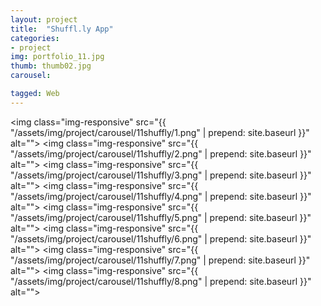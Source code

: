 ```yaml
---
layout: project
title:  "Shuffl.ly App"
categories:
- project
img: portfolio_11.jpg
thumb: thumb02.jpg
carousel:

tagged: Web
---
```

<img class="img-responsive" src="{{ "/assets/img/project/carousel/11shuffly/1.png" | prepend: site.baseurl }}" alt="">
<img class="img-responsive" src="{{ "/assets/img/project/carousel/11shuffly/2.png" | prepend: site.baseurl }}" alt="">
<img class="img-responsive" src="{{ "/assets/img/project/carousel/11shuffly/3.png" | prepend: site.baseurl }}" alt="">
<img class="img-responsive" src="{{ "/assets/img/project/carousel/11shuffly/4.png" | prepend: site.baseurl }}" alt="">
<img class="img-responsive" src="{{ "/assets/img/project/carousel/11shuffly/5.png" | prepend: site.baseurl }}" alt="">
<img class="img-responsive" src="{{ "/assets/img/project/carousel/11shuffly/6.png" | prepend: site.baseurl }}" alt="">
<img class="img-responsive" src="{{ "/assets/img/project/carousel/11shuffly/7.png" | prepend: site.baseurl }}" alt="">
<img class="img-responsive" src="{{ "/assets/img/project/carousel/11shuffly/8.png" | prepend: site.baseurl }}" alt="">



